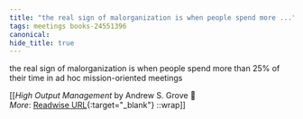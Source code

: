 ```yaml
---
title: "the real sign of malorganization is when people spend more ..."
tags: meetings books-24551396
canonical: 
hide_title: true
---
```


the real sign of malorganization is when people spend more than 25% of their time in ad hoc mission-oriented meetings


[[<cite>_High Output Management_</cite> by Andrew S. Grove 📕<br>
_More_: [Readwise URL](https://readwise.io/open/478844051){:target="_blank"}
::wrap]]